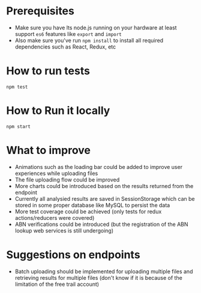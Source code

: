 
# Prerequisites
* Make sure you have lts node.js running on your hardware at least support `es6` features like `export` and `import`
* Also make sure you've run `npm install` to install all required dependencies such as React, Redux, etc
  
# How to run tests
`npm test`

# How to Run it locally
`npm start`

# What to improve

* Animations such as the loading bar could be added to improve user experiences while uploading files
* The file uploading flow could be improved
* More charts could be introduced based on the results returned from the endpoint
* Currently all analysied results are saved in SessionStorage which can be stored in some proper database like MySQL to persist the data
* More test coverage could be achieved (only tests for redux actions/reducers were covered)
* ABN verifications could be introduced (but the registration of the ABN lookup web services is still undergoing)

# Suggestions on endpoints
* Batch uploading should be implemented for uploading multiple files and retrieving results for multiple files (don't know if it is because of the limitation of the free trail account)
